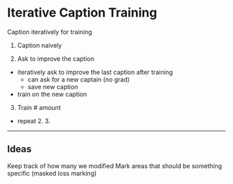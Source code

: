 # Iterative Caption Training

Caption iteratively for training

1. Caption naively

2. Ask to improve the caption

- iteratively ask to improve the last caption after training
  - can ask for a new captain (no grad)
  - save new caption
- train on the new caption

3. Train # amount

- repeat 2. 3.

---

## Ideas

Keep track of how many we modified
Mark areas that should be something specific (masked loss marking)
